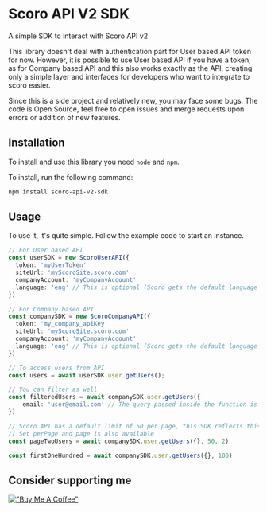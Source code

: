 # Scoro API V2 SDK

A simple SDK to interact with Scoro API v2

This library doesn't deal with authentication part for User based API token for now. However, it is possible to use User based API if you have a token, as for Company based API and this also works exactly as the API, creating only a simple layer and interfaces for developers who want to integrate to scoro easier.

Since this is a side project and relatively new, you may face some bugs. The code is Open Source, feel free to open issues and merge requests upon errors or addition of new features.

## Installation

To install and use this library you need `node` and `npm`.

To install, run the following command:
```bash
npm install scoro-api-v2-sdk
```

## Usage

To use it, it's quite simple. Follow the example code to start an instance.

```ts
// For User based API
const userSDK = new ScoroUserAPI({
  token: 'myUserToken'
  siteUrl: 'myScoroSite.scoro.com'
  companyAccount: 'myCompanyAccount'
  language: 'eng' // This is optional (Scoro gets the default language from User if not set)
})

// For Company based API
const companySDK = new ScoroCompanyAPI({
  token: 'my_company_apiKey'
  siteUrl: 'myScoroSite.scoro.com'
  companyAccount: 'myCompanyAccount'
  language: 'eng' // This is optional (Scoro gets the default language from Company if not set)
})

// To access users from API
const users = await userSDK.user.getUsers();

// You can filter as well
const filteredUsers = await companySDK.user.getUsers({
    email: 'user@email.com' // The query passed inside the function is passing to the API inside the filters object
})

// Scoro API has a default limit of 50 per page, this SDK reflects this behavior
// Set perPage and page is also available
const pageTwoUsers = await companySDK.user.getUsers({}, 50, 2)

const firstOneHundred = await companySDK.user.getUsers({}, 100)
```

## Consider supporting me

[!["Buy Me A Coffee"](https://www.buymeacoffee.com/assets/img/custom_images/orange_img.png)](https://buymeacoffee.com/andrerampanelli)
